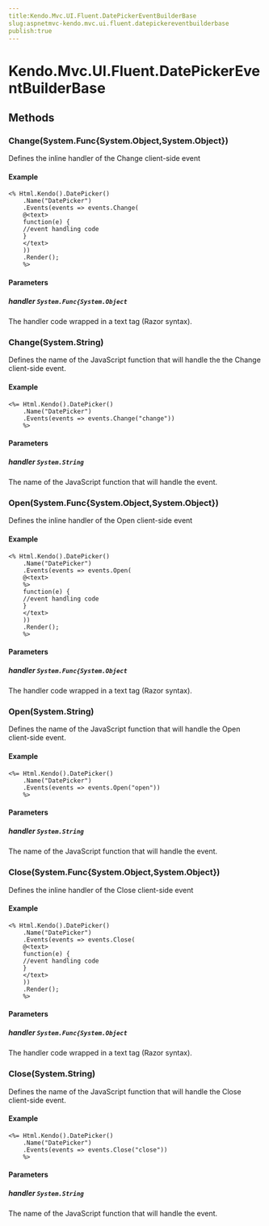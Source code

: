 ```yaml
---
title:Kendo.Mvc.UI.Fluent.DatePickerEventBuilderBase
slug:aspnetmvc-kendo.mvc.ui.fluent.datepickereventbuilderbase
publish:true
---
```


# Kendo.Mvc.UI.Fluent.DatePickerEventBuilderBase

## Methods

### Change(System.Func{System.Object,System.Object})
Defines the inline handler of the Change client-side event

#### Example
    <% Html.Kendo().DatePicker()
        .Name("DatePicker")
        .Events(events => events.Change(
        @<text>
        function(e) {
        //event handling code
        }
        </text>
        ))
        .Render();
        %>

#### Parameters

##### handler `System.Func{System.Object`
The handler code wrapped in a text tag (Razor syntax).

### Change(System.String)
Defines the name of the JavaScript function that will handle the the Change client-side event.

#### Example
    <%= Html.Kendo().DatePicker()
        .Name("DatePicker")
        .Events(events => events.Change("change"))
        %>

#### Parameters

##### handler `System.String`
The name of the JavaScript function that will handle the event.

### Open(System.Func{System.Object,System.Object})
Defines the inline handler of the Open client-side event

#### Example
    <% Html.Kendo().DatePicker()
        .Name("DatePicker")
        .Events(events => events.Open(
        @<text>
        %>
        function(e) {
        //event handling code
        }
        </text>
        ))
        .Render();
        %>

#### Parameters

##### handler `System.Func{System.Object`
The handler code wrapped in a text tag (Razor syntax).

### Open(System.String)
Defines the name of the JavaScript function that will handle the Open client-side event.

#### Example
    <%= Html.Kendo().DatePicker()
        .Name("DatePicker")
        .Events(events => events.Open("open"))
        %>

#### Parameters

##### handler `System.String`
The name of the JavaScript function that will handle the event.

### Close(System.Func{System.Object,System.Object})
Defines the inline handler of the Close client-side event

#### Example
    <% Html.Kendo().DatePicker()
        .Name("DatePicker")
        .Events(events => events.Close(
        @<text>
        function(e) {
        //event handling code
        }
        </text>
        ))
        .Render();
        %>

#### Parameters

##### handler `System.Func{System.Object`
The handler code wrapped in a text tag (Razor syntax).

### Close(System.String)
Defines the name of the JavaScript function that will handle the Close client-side event.

#### Example
    <%= Html.Kendo().DatePicker()
        .Name("DatePicker")
        .Events(events => events.Close("close"))
        %>

#### Parameters

##### handler `System.String`
The name of the JavaScript function that will handle the event.